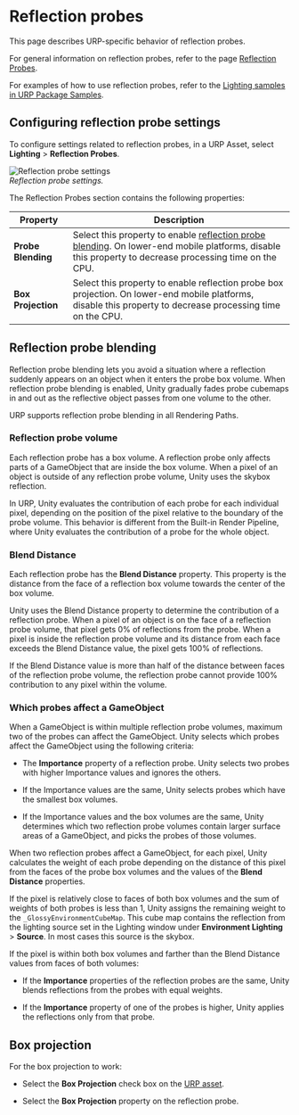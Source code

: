 # Reflection probes

This page describes URP-specific behavior of reflection probes.

For general information on reflection probes, refer to the page [Reflection Probes](https://docs.unity3d.com/Manual/ReflectionProbes.html).

For examples of how to use reflection probes, refer to the [Lighting samples in URP Package Samples](../package-sample-urp-package-samples.md#lighting).

## Configuring reflection probe settings

To configure settings related to reflection probes, in a URP Asset, select **Lighting** > **Reflection Probes**.

![Reflection probe settings](../Images/lighting/reflection-probe-blending-setting.png)<br/>*Reflection probe settings.*

The Reflection Probes section contains the following properties:

| __Property__ | __Description__ |
| --- | --- |
| **Probe Blending** | Select this property to enable [reflection probe blending](#reflection-probe-blending). On lower-end mobile platforms, disable this property to decrease processing time on the CPU. |
| **Box Projection** | Select this property to enable reflection probe box projection. On lower-end mobile platforms, disable this property to decrease processing time on the CPU. |

## Reflection probe blending

Reflection probe blending lets you avoid a situation where a reflection suddenly appears on an object when it enters the probe box volume. When reflection probe blending is enabled, Unity gradually fades probe cubemaps in and out as the reflective object passes from one volume to the other.

URP supports reflection probe blending in all Rendering Paths.
### Reflection probe volume

Each reflection probe has a box volume. A reflection probe only affects parts of a GameObject that are inside the box volume. When a pixel of an object is outside of any reflection probe volume, Unity uses the skybox reflection.

In URP, Unity evaluates the contribution of each probe for each individual pixel, depending on the position of the pixel relative to the boundary of the probe volume. This behavior is different from the Built-in Render Pipeline, where Unity evaluates the contribution of a probe for the whole object.

### Blend Distance

Each reflection probe has the **Blend Distance** property. This property is the distance from the face of a reflection box volume towards the center of the box volume.

Unity uses the Blend Distance property to determine the contribution of a reflection probe. When a pixel of an object is on the face of a reflection probe volume, that pixel gets 0% of reflections from the probe. When a pixel is inside the reflection probe volume and its distance from each face exceeds the Blend Distance value, the pixel gets 100% of reflections.

If the Blend Distance value is more than half of the distance between faces of the reflection probe volume, the reflection probe cannot provide 100% contribution to any pixel within the volume.

### Which probes affect a GameObject

When a GameObject is within multiple reflection probe volumes, maximum two of the probes can affect the GameObject. Unity selects which probes affect the GameObject using the following criteria:

* The **Importance** property of a reflection probe. Unity selects two probes with higher Importance values and ignores the others.

* If the Importance values are the same, Unity selects probes which have the smallest box volumes.

* If the Importance values and the box volumes are the same, Unity determines which two reflection probe volumes contain larger surface areas of a GameObject, and picks the probes of those volumes.

When two reflection probes affect a GameObject, for each pixel, Unity calculates the weight of each probe depending on the distance of this pixel from the faces of the probe box volumes and the values of the **Blend Distance** properties.

If the pixel is relatively close to faces of both box volumes and the sum of weights of both probes is less than 1, Unity assigns the remaining weight to the `_GlossyEnvironmentCubeMap`. This cube map contains the reflection from the lighting source set in the Lighting window under **Environment Lighting** > **Source**. In most cases this source is the skybox.

If the pixel is within both box volumes and farther than the Blend Distance values from faces of both volumes:

* If the **Importance** properties of the reflection probes are the same, Unity blends reflections from the probes with equal weights.

* If the **Importance** property of one of the probes is higher, Unity applies the reflections only from that probe.

## Box projection

For the box projection to work:

* Select the **Box Projection** check box on the [URP asset](#configuring-reflection-probe-settings).

* Select the **Box Projection** property on the reflection probe.

